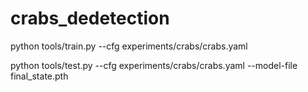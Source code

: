 # crabs_dedetection
python tools/train.py --cfg experiments/crabs/crabs.yaml


python tools/test.py --cfg experiments/crabs/crabs.yaml --model-file final_state.pth
